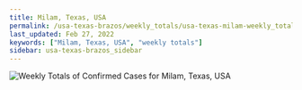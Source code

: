```yaml
---
title: Milam, Texas, USA
permalink: /usa-texas-brazos/weekly_totals/usa-texas-milam-weekly_totals.html
last_updated: Feb 27, 2022
keywords: ["Milam, Texas, USA", "weekly totals"]
sidebar: usa-texas-brazos_sidebar
---
```


![Weekly Totals of Confirmed Cases for Milam, Texas, USA](/covid_tracker/images/graphs/usa-texas-milam-weekly_totals_graph.png)
